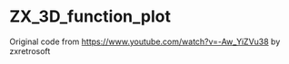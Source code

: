 # ZX_3D_function_plot

Original code from
https://www.youtube.com/watch?v=-Aw_YiZVu38
by 
zxretrosoft

